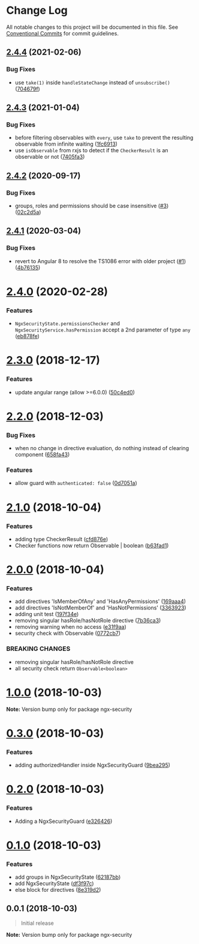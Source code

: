 # Change Log

All notable changes to this project will be documented in this file.
See [Conventional Commits](https://conventionalcommits.org) for commit guidelines.

## [2.4.4](https://github.com/mselerin/ngx-security/compare/ngx-security@2.4.3...ngx-security@2.4.4) (2021-02-06)


### Bug Fixes

* use `take(1)` inside `handleStateChange` instead of `unsubscribe()` ([704679f](https://github.com/mselerin/ngx-security/commit/704679f5bbe590a7b51dcd91cf7837c39caf96fb))





## [2.4.3](https://github.com/mselerin/ngx-security/compare/ngx-security@2.4.2...ngx-security@2.4.3) (2021-01-04)


### Bug Fixes

* before filtering observables with `every`, use `take` to prevent the resulting observable from infinite waiting ([1fc6913](https://github.com/mselerin/ngx-security/commit/1fc691310609fcf61aba75ba201ba56d72039cba))
* use `isObservable` from rxjs to detect if the `CheckerResult` is an observable or not ([7405fa3](https://github.com/mselerin/ngx-security/commit/7405fa32cedf6eedef38bfdbdcd5e982fbb08b54))





## [2.4.2](https://github.com/mselerin/ngx-security/compare/ngx-security@2.4.1...ngx-security@2.4.2) (2020-09-17)


### Bug Fixes

* groups, roles and permissions should be case insensitive ([#3](https://github.com/mselerin/ngx-security/issues/3)) ([02c2d5a](https://github.com/mselerin/ngx-security/commit/02c2d5a68382a8c4bc1c80988db235e1ff93b6b8))





## [2.4.1](https://github.com/mselerin/ngx-security/compare/ngx-security@2.4.0...ngx-security@2.4.1) (2020-03-04)


### Bug Fixes

* revert to Angular 8 to resolve the TS1086 error with older project ([#1](https://github.com/mselerin/ngx-security/issues/1)) ([4b76135](https://github.com/mselerin/ngx-security/commit/4b761351721fb4f98b208196abb5f8a2f5dd386f))






# [2.4.0](https://github.com/mselerin/ngx-security/compare/ngx-security@2.3.0...ngx-security@2.4.0) (2020-02-28)


### Features

* `NgxSecurityState.permissionsChecker` and `NgxSecurityService.hasPermission` accept a 2nd parameter of type `any` ([eb878fe](https://github.com/mselerin/ngx-security/commit/eb878fe2e13c6b968e91777564fcb29eeb0f8542))






# [2.3.0](https://github.com/mselerin/ngx-security/compare/ngx-security@2.2.0...ngx-security@2.3.0) (2018-12-17)


### Features

* update angular range (allow >=6.0.0) ([50c4ed0](https://github.com/mselerin/ngx-security/commit/50c4ed0))





# [2.2.0](https://github.com/mselerin/ngx-security/compare/ngx-security@2.1.0...ngx-security@2.2.0) (2018-12-03)


### Bug Fixes

* when no change in directive evaluation, do nothing instead of clearing component ([658fa43](https://github.com/mselerin/ngx-security/commit/658fa43))


### Features

* allow guard with `authenticated: false` ([0d7051a](https://github.com/mselerin/ngx-security/commit/0d7051a))






<a name="2.1.0"></a>
# [2.1.0](https://github.com/mselerin/ngx-security/compare/ngx-security@2.0.0...ngx-security@2.1.0) (2018-10-04)


### Features

* adding type CheckerResult ([cfd876e](https://github.com/mselerin/ngx-security/commit/cfd876e))
* Checker functions now return Observable<boolean> | boolean ([b63fad1](https://github.com/mselerin/ngx-security/commit/b63fad1))





<a name="2.0.0"></a>
# [2.0.0](https://github.com/mselerin/ngx-security/compare/ngx-security@1.0.0...ngx-security@2.0.0) (2018-10-04)


### Features

* add directives 'IsMemberOfAny' and 'HasAnyPermissions' ([169aaa4](https://github.com/mselerin/ngx-security/commit/169aaa4))
* add directives 'IsNotMemberOf' and 'HasNotPermissions' ([3363923](https://github.com/mselerin/ngx-security/commit/3363923))
* adding unit test ([197f34e](https://github.com/mselerin/ngx-security/commit/197f34e))
* removing singular hasRole/hasNotRole directive ([7b36ca3](https://github.com/mselerin/ngx-security/commit/7b36ca3))
* removing warning when no access ([e31f9aa](https://github.com/mselerin/ngx-security/commit/e31f9aa))
* security check with Observable<boolean> ([0772cb7](https://github.com/mselerin/ngx-security/commit/0772cb7))


### BREAKING CHANGES

* removing singular hasRole/hasNotRole directive
* all security check return `Observable<boolean>`





<a name="1.0.0"></a>
# [1.0.0](https://github.com/mselerin/ngx-security/compare/ngx-security@0.3.0...ngx-security@1.0.0) (2018-10-03)

**Note:** Version bump only for package ngx-security





<a name="0.3.0"></a>
# [0.3.0](https://github.com/mselerin/ngx-security/compare/ngx-security@0.2.0...ngx-security@0.3.0) (2018-10-03)


### Features

* adding authorizedHandler inside NgxSecurityGuard ([9bea295](https://github.com/mselerin/ngx-security/commit/9bea295))





<a name="0.2.0"></a>
# [0.2.0](https://github.com/mselerin/ngx-security/compare/ngx-security@0.1.0...ngx-security@0.2.0) (2018-10-03)


### Features

* Adding a NgxSecurityGuard ([e326426](https://github.com/mselerin/ngx-security/commit/e326426))





<a name="0.1.0"></a>
# [0.1.0](https://github.com/mselerin/ngx-security/compare/ngx-security@0.0.1...ngx-security@0.1.0) (2018-10-03)


### Features

* add groups in NgxSecurityState ([62187bb](https://github.com/mselerin/ngx-security/commit/62187bb))
* add NgxSecurityState ([df3f97c](https://github.com/mselerin/ngx-security/commit/df3f97c))
* else block for directives ([8e319d2](https://github.com/mselerin/ngx-security/commit/8e319d2))





<a name="0.0.1"></a>
## 0.0.1 (2018-10-03)
> Initial release

**Note:** Version bump only for package ngx-security
